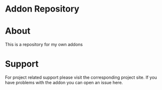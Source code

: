 # Addon Repository

# About
This is a repository for my own addons

# Support
For project related support please visit the corresponding project site.
If you have problems with the addon you can open an issue here.
